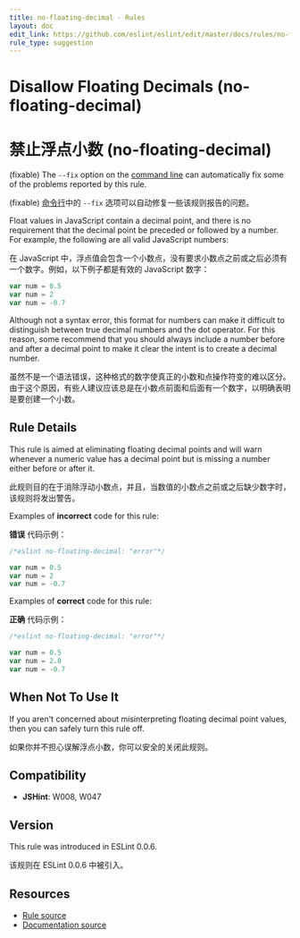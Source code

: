 ```yaml
---
title: no-floating-decimal - Rules
layout: doc
edit_link: https://github.com/eslint/eslint/edit/master/docs/rules/no-floating-decimal.md
rule_type: suggestion
---
```


<!-- Note: No pull requests accepted for this file. See README.md in the root directory for details. -->

# Disallow Floating Decimals (no-floating-decimal)

# 禁止浮点小数 (no-floating-decimal)

(fixable) The `--fix` option on the [command line](../user-guide/command-line-interface#fixing-problems) can automatically fix some of the problems reported by this rule.

(fixable) [命令行](../user-guide/command-line-interface#fixing-problems)中的 `--fix` 选项可以自动修复一些该规则报告的问题。

Float values in JavaScript contain a decimal point, and there is no requirement that the decimal point be preceded or followed by a number. For example, the following are all valid JavaScript numbers:

在 JavaScript 中，浮点值会包含一个小数点，没有要求小数点之前或之后必须有一个数字。例如，以下例子都是有效的 JavaScript 数字：

```js
var num = 0.5
var num = 2
var num = -0.7
```

Although not a syntax error, this format for numbers can make it difficult to distinguish between true decimal numbers and the dot operator. For this reason, some recommend that you should always include a number before and after a decimal point to make it clear the intent is to create a decimal number.

虽然不是一个语法错误，这种格式的数字使真正的小数和点操作符变的难以区分。由于这个原因，有些人建议应该总是在小数点前面和后面有一个数字，以明确表明是要创建一个小数。

## Rule Details

This rule is aimed at eliminating floating decimal points and will warn whenever a numeric value has a decimal point but is missing a number either before or after it.

此规则目的在于消除浮动小数点，并且，当数值的小数点之前或之后缺少数字时，该规则将发出警告。

Examples of **incorrect** code for this rule:

**错误** 代码示例：

```js
/*eslint no-floating-decimal: "error"*/

var num = 0.5
var num = 2
var num = -0.7
```

Examples of **correct** code for this rule:

**正确** 代码示例：

```js
/*eslint no-floating-decimal: "error"*/

var num = 0.5
var num = 2.0
var num = -0.7
```

## When Not To Use It

If you aren't concerned about misinterpreting floating decimal point values, then you can safely turn this rule off.

如果你并不担心误解浮点小数，你可以安全的关闭此规则。

## Compatibility

- **JSHint**: W008, W047

## Version

This rule was introduced in ESLint 0.0.6.

该规则在 ESLint 0.0.6 中被引入。

## Resources

- [Rule source](https://github.com/eslint/eslint/tree/master/lib/rules/no-floating-decimal.js)
- [Documentation source](https://github.com/eslint/eslint/tree/master/docs/rules/no-floating-decimal.md)
